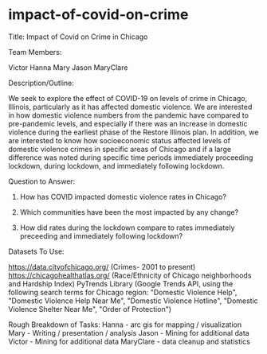 # impact-of-covid-on-crime

Title: Impact of Covid on Crime in Chicago

Team Members:

Victor
Hanna
Mary
Jason
MaryClare

Description/Outline:

We seek to explore the effect of COVID-19 on levels of crime in Chicago, Illinois, particularly as it has affected domestic violence. 
We are interested in how domestic violence numbers from the pandemic have compared to pre-pandemic levels, and especially if there was an increase in domestic violence during the earliest phase of the Restore Illinois plan. 
In addition, we are interested to know how socioeconomic status affected levels of domestic violence crimes in specific areas of Chicago and if a large difference was noted during specific time periods immediately proceeding lockdown, during lockdown, and immediately following lockdown.

Question to Answer:

1) How has COVID impacted domestic violence rates in Chicago?

2) Which communities have been the most impacted by any change?

3) How did rates during the lockdown compare to rates immediately preceeding and immediately following lockdown?

Datasets To Use:

https://data.cityofchicago.org/ (Crimes- 2001 to present)
https://chicagohealthatlas.org/ (Race/Ethnicity of Chicago neighborhoods and Hardship Index)
PyTrends Library (Google Trends API, using the following search terms for Chicago region: "Domestic Violence Help", "Domestic Violence Help Near Me", "Domestic Violence Hotline", "Domestic Violence Shelter Near Me", "Order of Protection")

Rough Breakdown of Tasks:
Hanna - arc gis for mapping / visualization
Mary - Writing / presentation / analysis
Jason - Mining for additional data 
Victor - Mining for additional data
MaryClare - data cleanup and statistics


